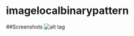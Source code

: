 # imagelocalbinarypattern
##Screenshots
![alt tag](https://github.com/HERBSandSPICES/imagelocalbinarypattern/blob/master/device-2015-12-08-163459.png)
